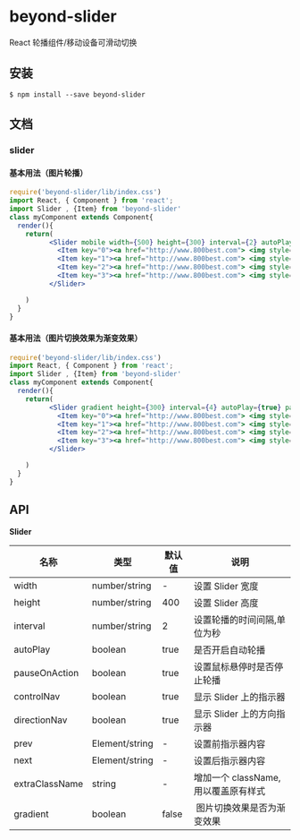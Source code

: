 # beyond-slider

React 轮播组件/移动设备可滑动切换

## 安装
```
$ npm install --save beyond-slider
```
## 文档

### slider

#### 基本用法（图片轮播）

```jsx
require('beyond-slider/lib/index.css')
import React, { Component } from 'react';
import Slider , {Item} from 'beyond-slider'
class myComponent extends Component{
  render(){
    return(
          <Slider mobile width={500} height={300} interval={2} autoPlay pauseOnAction controlNav directionNav>
            <Item key="0"><a href="http://www.800best.com"> <img style={{width:'100%',height : '100%'}} src={require('images/c1.jpg')} /></a></Item>
            <Item key="1"><a href="http://www.800best.com"> <img style={{width:'100%',height : '100%'}} src={require('images/c2.jpg')} /></a></Item>
            <Item key="2"><a href="http://www.800best.com"> <img style={{width:'100%',height : '100%'}} src={require('images/c3.jpg')} /></a></Item>
            <Item key="3"><a href="http://www.800best.com"> <img style={{width:'100%',height : '100%'}} src={require('images/c4.jpg')} /></a></Item>	
          </Slider>

    )
  }
}

```
#### 基本用法（图片切换效果为渐变效果）

```jsx
require('beyond-slider/lib/index.css')
import React, { Component } from 'react';
import Slider , {Item} from 'beyond-slider'
class myComponent extends Component{
  render(){
    return(
          <Slider gradient height={300} interval={4} autoPlay={true} pauseOnAction={true} controlNav={true} directionNav={true} prev={(<i>向前</i>)}>
            <Item key="0"><a href="http://www.800best.com"> <img style={{width:'100%',height : '100%'}} src={require('images/c1.jpg')} /></a></Item>
            <Item key="1"><a href="http://www.800best.com"> <img style={{width:'100%',height : '100%'}} src={require('images/c2.jpg')} /></a></Item>
            <Item key="2"><a href="http://www.800best.com"> <img style={{width:'100%',height : '100%'}} src={require('images/c3.jpg')} /></a></Item>
            <Item key="3"><a href="http://www.800best.com"> <img style={{width:'100%',height : '100%'}} src={require('images/c4.jpg')} /></a></Item>
          </Slider>	

    )
  }
}

```
              


## API 

**Slider**

| 名称        | 类型   |  默认值  |  说明  |
| ----------- | ------ | ------ | ------ |
|  width  | number/string |  -   |  设置 Slider 宽度  |
|  height  | number/string |  400   |  设置 Slider 高度  |
|  interval  | number/string |  2  |  设置轮播的时间间隔,单位为秒  |
|  autoPlay  | boolean |  true  |  是否开启自动轮播  |
|  pauseOnAction  | boolean |  true  |  设置鼠标悬停时是否停止轮播  |
|  controlNav  | boolean |  true   |  显示 Slider 上的指示器  |
|  directionNav  | boolean |  true   |  显示 Slider 上的方向指示器  |
|  prev  | Element/string |  -   |  设置前指示器内容  |
|  next  | Element/string |  -   |  设置后指示器内容  |
|  extraClassName  | string |  -  |  增加一个 className, 用以覆盖原有样式  |
|  gradient  | boolean |  false  |  图片切换效果是否为渐变效果  |
